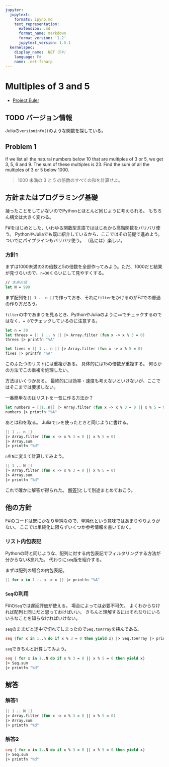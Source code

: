 ```yaml
---
jupyter:
  jupytext:
    formats: ipynb,md
    text_representation:
      extension: .md
      format_name: markdown
      format_version: '1.2'
      jupytext_version: 1.5.1
  kernelspec:
    display_name: .NET (F#)
    language: F#
    name: .net-fsharp
---
```


# Multiples of 3 and 5
- [Project Euler](https://projecteuler.net/problem=1)


## TODO バージョン情報
Juliaの`versioninfo()`のような関数を探している。


## Problem 1
If we list all the natural numbers below 10 that are multiples of 3 or 5, we get 3, 5, 6 and 9. The sum of these multiples is 23.
Find the sum of all the multiples of 3 or 5 below 1000.

> 1000 未満の 3 と 5 の倍数のすべての和を計算せよ。


## 方針またはプログラミング基礎
凝ったことをしていないのでPythonとほとんど同じように考えられる。
もちろん構文は大きく変わる。

F#をはじめとした、いわゆる関数型言語でははじめから高階関数をバリバリ使う。
PythonやJuliaでも既に紹介しているから、ここではその前提で進めよう。
ついでにパイプラインもバリバリ使う。
（私には）楽しい。

### 方針1
まずは1000未満の3の倍数と5の倍数を全部作ってみよう。ただ、1000だと結果が見づらいので、`n=30`くらいにして見やすくする。

```fsharp
// 本来の値
let N = 999
```

まず配列を`[| 1 .. n |]`で作っておき、それに`filter`をかけるのがF#での普通の作り方だろう。

`filter`の中であまりを見るとき、PythonやJuliaのように`==`でチェックするのではなく、`= 0`でチェックしているのに注意する。

```fsharp
let n = 30
let threes = [| 1 .. n |] |> Array.filter (fun x -> x % 3 = 0)
threes |> printfn "%A"
```

```fsharp
let fives = [| 1 .. n |] |> Array.filter (fun x -> x % 5 = 0)
fives |> printfn "%A"
```

このふたつのリストには重複がある。
具体的には15の倍数が重複する。
何らかの方法でこの重複を処理したい。

方法はいくつかある。
最終的には効率・速度も考えないといけないが、ここではそこまでは要求しない。

一番簡単なのはリストを一気に作る方法か？

```fsharp
let numbers = [|1..n|] |> Array.filter (fun x -> x % 3 = 0 || x % 5 = 0)
numbers |> printfn "%A"
```

あとは和を取る。
Juliaで`|>`を使ったときと同じように書ける。

```fsharp
[| 1 .. n |] 
|> Array.filter (fun x -> x % 3 = 0 || x % 5 = 0)
|> Array.sum
|> printfn "%d"
```

`n`を`N`に変えて計算してみよう。

```fsharp
[| 1 .. N |]
|> Array.filter (fun x -> x % 3 = 0 || x % 5 = 0)
|> Array.sum
|> printfn "%d"
```

これで確かに解答が得られた。
[解答1](#解答1)として別途まとめておこう。


## 他の方針
F#のコードは既にかなり単純なので、単純化という意味ではあまりやりようがない。
ここでは単純化に限らずいくつか参考情報を書いておく。


### リスト内包表記
Pythonの時と同じような、配列に対する内包表記でフィルタリングする方法が分からない&忘れた。
代わりに`seq`版を紹介する。

まずは配列の場合の内包表記。

```fsharp
[| for x in 1 .. n -> x |] |> printfn "%A"
```

### `Seq`の利用
F#の`Seq`では遅延評価が使える。
場合によっては必要不可欠。
よくわからなければ配列と同じだと思っておけばいい。
きちんと理解するにはそれなりにいろいろなことを知らなければいけない。

`seq`のままだと途中で切れてしまったので`Seq.toArray`を挟んである。

```fsharp
seq {for x in 1..n do if x % 3 = 0 then yield x} |> Seq.toArray |> printfn "%A"
```

`seq`できちんと計算してみよう。

```fsharp
seq { for x in 1..N do if x % 3 = 0 || x % 5 = 0 then yield x}
|> Seq.sum
|> printfn "%d"
```

## 解答


### 解答1

```fsharp
[| 1 .. N |]
|> Array.filter (fun x -> x % 3 = 0 || x % 5 = 0)
|> Array.sum
|> printfn "%d"
```

### 解答2

```fsharp
seq { for x in 1..N do if x % 3 = 0 || x % 5 = 0 then yield x}
|> Seq.sum
|> printfn "%d"
```
